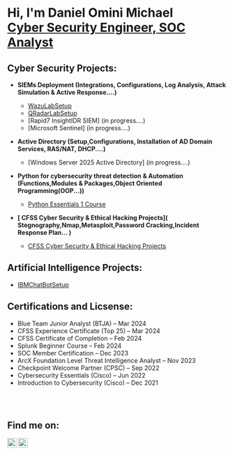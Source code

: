<h1>Hi, I'm Daniel Omini Michael <br/> <a href="www.linkedin.com/in/daniel-michael-912926242">Cyber Security Engineer, SOC Analyst</a>

<h2>Cyber Security Projects:</h2>

- <b>SIEMs Deployment (Integrations, Configurations, Log Analysis, Attack Simulation & Active Response....)</b>
  - [WazuLabSetup](https://github.com/dmike360/WazuhLabSetup) 
  - [QRadarLabSetup](https://github.com/dmike360/QRadarLabSetup/blob/main/README.md) 
  - [Rapid7 InsightIDR SIEM] (in progress....)
  - [Microsoft Sentinel] (in progress....)
 

- <b>Active Directory (Setup,Configurations, Installation of AD Domain Services, RAS/NAT, DHCP....)</b>
  - [Windows Server 2025 Active Directory] (in progress....)
 
     
- <b>Python for cybersecurity threat detection & Automation (Functions,Modules & Packages,Object Oriented Programming(OOP...))</b>
  - [Python Essentials 1 Course](https://www.netacad.com/courses/python-essentials-1?courseLang=en-US)

- <b>[ CFSS Cyber Security & Ethical Hacking Projects]( Stegnography,Nmap,Metasploit,Password Cracking,Incident Response Plan... )</b>
   - [CFSS Cyber Security & Ethical Hacking Projects](https://drive.google.com/file/d/1ruC6Za3evOu3PHI3nU1Zp_QmnLYG92_C/view?usp=sharing) 
 


<h2> Artificial Intelligence Projects:</h2>

  - [IBMChatBotSetup](https://github.com/dmike360/IBMChatBotSetup/blob/main/README.md)


<h2>Certifications and Licsense:</h2>

- Blue Team Junior Analyst (BTJA) – Mar 2024 
- CFSS Experience Certificate (Top 25) – Mar 2024 
- CFSS Certificate of Completion – Feb 2024 
- Splunk Beginner Course – Feb 2024 
- SOC Member Certification – Dec 2023 
- ArcX Foundation Level Threat Intelligence Analyst – Nov 2023 
- Checkpoint Welcome Partner (CPSC) – Sep 2022 
- Cybersecurity Essentials (Cisco) – Jun 2022 
- Introduction to Cybersecurity (Cisco) – Dec 2021 

    
<br></br>

<h2>Find me on:</h2>

[<img align="left" alt="Ebenezer_A_U | Twitter" width="22px" src="https://cdn.jsdelivr.net/npm/simple-icons@v3/icons/twitter.svg" />][twitter]
[<img align="left" alt="Ebenezer-Aibor| LinkedIn" width="22px" src="https://cdn.jsdelivr.net/npm/simple-icons@v3/icons/linkedin.svg" />][linkedin]

[twitter]: https://x.com/danielm84547655?s=21
[linkedin]:http://linkedin.com/in/daniel-michael-912926242

